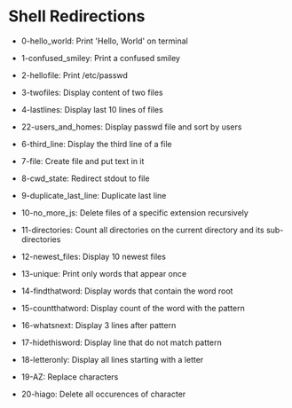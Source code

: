 # Shell Redirections

- 0-hello_world: Print 'Hello, World' on terminal
- 1-confused_smiley: Print a confused smiley
- 2-hellofile: Print /etc/passwd
- 3-twofiles: Display content of two files
- 4-lastlines: Display last 10 lines of files

- 22-users_and_homes: Display passwd file and sort by users

- 6-third_line: Display the third line of a file
- 7-file: Create file and put text in it
- 8-cwd_state: Redirect stdout to file
- 9-duplicate_last_line: Duplicate last line
- 10-no_more_js: Delete files of a specific extension recursively
- 11-directories: Count all directories on the current directory and its sub-directories
- 12-newest_files: Display 10 newest files
- 13-unique: Print only words that appear once
- 14-findthatword: Display words that contain the word root
- 15-countthatword: Display count of the word with the pattern
- 16-whatsnext: Display 3 lines after pattern
- 17-hidethisword: Display line that do not match pattern
- 18-letteronly: Display all lines starting with a letter
- 19-AZ: Replace characters
- 20-hiago: Delete all occurences of character
